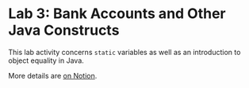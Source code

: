 Lab 3: Bank Accounts and Other Java Constructs
===

This lab activity concerns `static` variables as well as an introduction to object equality in Java.

More details are [on Notion](https://www.notion.so/cpen221ubc/Lab-3-Static-Members-and-Equality-7a49fb643dec4abca4b71337e014b57a).
